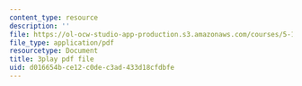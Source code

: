 ```yaml
---
content_type: resource
description: ''
file: https://ol-ocw-studio-app-production.s3.amazonaws.com/courses/5-111sc-principles-of-chemical-science-fall-2014/d016654bce12c0dec3ad433d18cfdbfe_FJCVSswFXyE.pdf
file_type: application/pdf
resourcetype: Document
title: 3play pdf file
uid: d016654b-ce12-c0de-c3ad-433d18cfdbfe
---
```

